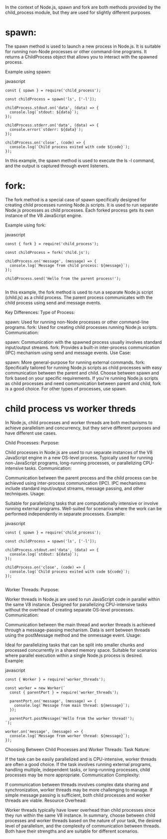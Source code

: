 
In the context of Node.js, spawn and fork are both methods provided by the child_process module, but they are used for slightly different purposes.

# spawn:
The spawn method is used to launch a new process in Node.js. It is suitable for running non-Node processes or other command-line programs. It returns a ChildProcess object that allows you to interact with the spawned process.

Example using spawn:

javascript
```
const { spawn } = require('child_process');

const childProcess = spawn('ls', ['-l']);

childProcess.stdout.on('data', (data) => {
  console.log(`stdout: ${data}`);
});

childProcess.stderr.on('data', (data) => {
  console.error(`stderr: ${data}`);
});

childProcess.on('close', (code) => {
  console.log(`Child process exited with code ${code}`);
});
```
In this example, the spawn method is used to execute the ls -l command, and the output is captured through event listeners.

# fork:
The fork method is a special case of spawn specifically designed for creating child processes running Node.js scripts. It is used to run separate Node.js processes as child processes. Each forked process gets its own instance of the V8 JavaScript engine.

Example using fork:

javascript

```
const { fork } = require('child_process');

const childProcess = fork('child.js');

childProcess.on('message', (message) => {
  console.log(`Message from child process: ${message}`);
});

childProcess.send('Hello from the parent process!');


```

In this example, the fork method is used to run a separate Node.js script (child.js) as a child process. The parent process communicates with the child process using send and message events.

Key Differences:
Type of Process:

spawn: Used for running non-Node processes or other command-line programs.
fork: Used for creating child processes running Node.js scripts.
Communication:

spawn: Communication with the spawned process usually involves standard input/output streams.
fork: Provides a built-in inter-process communication (IPC) mechanism using send and message events.
Use Case:

spawn: More general-purpose for running external commands.
fork: Specifically tailored for running Node.js scripts as child processes with easy communication between the parent and child.
Choose between spawn and fork based on your specific requirements. If you're running Node.js scripts as child processes and need communication between parent and child, fork is a good choice. For other types of processes, use spawn.

# child process vs worker threds

In Node.js, child processes and worker threads are both mechanisms to achieve parallelism and concurrency, but they serve different purposes and have different use cases.

Child Processes:
Purpose:

Child processes in Node.js are used to run separate instances of the V8 JavaScript engine in a new OS-level process.
Typically used for running non-JavaScript programs, long-running processes, or parallelizing CPU-intensive tasks.
Communication:

Communication between the parent process and the child process can be achieved using inter-process communication (IPC).
IPC mechanisms include standard input/output streams, message passing, and other techniques.
Usage:

Suitable for parallelizing tasks that are computationally intensive or involve running external programs.
Well-suited for scenarios where the work can be performed independently in separate processes.
Example:

javascript

```
const { spawn } = require('child_process');

const childProcess = spawn('ls', ['-l']);

childProcess.stdout.on('data', (data) => {
  console.log(`stdout: ${data}`);
});

childProcess.on('close', (code) => {
  console.log(`Child process exited with code ${code}`);
});


```

Worker Threads:
Purpose:

Worker threads in Node.js are used to run JavaScript code in parallel within the same V8 instance.
Designed for parallelizing CPU-intensive tasks without the overhead of creating separate OS-level processes.
Communication:

Communication between the main thread and worker threads is achieved through a message-passing mechanism.
Data is sent between threads using the postMessage method and the onmessage event.
Usage:

Ideal for parallelizing tasks that can be split into smaller chunks and processed concurrently in a shared memory space.
Suitable for scenarios where parallel execution within a single Node.js process is desired.
Example:

javascript

```
const { Worker } = require('worker_threads');

const worker = new Worker(`
  const { parentPort } = require('worker_threads');

  parentPort.on('message', (message) => {
    console.log(`Message from main thread: ${message}`);
  });

  parentPort.postMessage('Hello from the worker thread!');
`);

worker.on('message', (message) => {
  console.log(`Message from worker thread: ${message}`);
});

```

Choosing Between Child Processes and Worker Threads:
Task Nature:

If the task can be easily parallelized and is CPU-intensive, worker threads are often a good choice.
If the task involves running external programs, handling multiple, independent tasks, or long-running processes, child processes may be more appropriate.
Communication Complexity:

If communication between threads involves complex data sharing and synchronization, worker threads may be more challenging to manage.
If simple message passing is sufficient, both child processes and worker threads are viable.
Resource Overhead:

Worker threads typically have lower overhead than child processes since they run within the same V8 instance.
In summary, choose between child processes and worker threads based on the nature of your task, the desired level of parallelism, and the complexity of communication between threads. Both have their strengths and are suitable for different scenarios.
